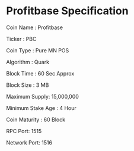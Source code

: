 # Profitbase Specification

Coin Name : Profitbase

Ticker : PBC

Coin Type : Pure MN POS

Algorithm : Quark

Block Time : 60 Sec Approx

Block Size : 3 MB

Maximum Supply: 15,000,000

Minimum Stake Age : 4 Hour

Coin Maturity : 60 Block

RPC Port: 1515

Network Port: 1516
